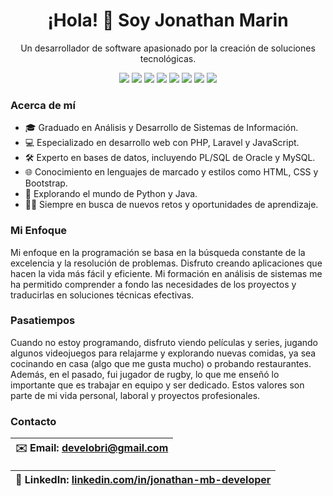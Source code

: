 <!-- Encabezado -->
<h1 align="center">¡Hola! 👋 Soy Jonathan Marin</h1>

<!-- Acerca de mí -->
<p align="center">Un desarrollador de software apasionado por la creación de soluciones tecnológicas.</p>

<!-- Insignias de tecnologías -->
<p align="center">
  <img src="https://img.shields.io/badge/Lenguaje-PHP-blue">
  <img src="https://img.shields.io/badge/Framework-Laravel-orange">
  <img src="https://img.shields.io/badge/Frontend-JavaScript-yellow">
  <img src="https://img.shields.io/badge/Librerías-JQuery%20%7C%20Ajax-blueviolet">
  <img src="https://img.shields.io/badge/Base%20de%20Datos-PL/SQL%20%7C%20MySQL-blue">
  <img src="https://img.shields.io/badge/Lenguaje%20de%20Marcado-HTML-green">
  <img src="https://img.shields.io/badge/Estilos-CSS-brightgreen">
  <img src="https://img.shields.io/badge/Librería%20de%20Estilos-Bootstrap-purple">
</p>

<!-- Acerca de mí -->
<h3>Acerca de mí</h3>
<ul>
  <li>🎓 Graduado en Análisis y Desarrollo de Sistemas de Información.</li>
  <li>💻 Especializado en desarrollo web con PHP, Laravel y JavaScript.</li>
  <li>🛠️ Experto en bases de datos, incluyendo PL/SQL de Oracle y MySQL.</li>
  <li>🌐 Conocimiento en lenguajes de marcado y estilos como HTML, CSS y Bootstrap.</li>
  <li>🚀 Explorando el mundo de Python y Java.</li>
  <li>👨‍💻 Siempre en busca de nuevos retos y oportunidades de aprendizaje.</li>
</ul>

<!-- Mi enfoque -->
<h3>Mi Enfoque</h3>
<p>Mi enfoque en la programación se basa en la búsqueda constante de la excelencia y la resolución de problemas. Disfruto creando aplicaciones que hacen la vida más fácil y eficiente. Mi formación en análisis de sistemas me ha permitido comprender a fondo las necesidades de los proyectos y traducirlas en soluciones técnicas efectivas.</p>

<!-- Pasatiempos -->
<h3>Pasatiempos</h3>
<p>Cuando no estoy programando, disfruto viendo películas y series, jugando algunos videojuegos para relajarme y explorando nuevas comidas, ya sea cocinando en casa (algo que me gusta mucho) o probando restaurantes. Además, en el pasado, fui jugador de rugby, lo que me enseñó lo importante que es trabajar en equipo y ser dedicado. Estos valores son parte de mi vida personal, laboral y proyectos profesionales.</p>

<!-- Contacto -->
<!-- Contacto -->
<h3>Contacto</h3>

| ✉️ Email: [develobri@gmail.com](mailto:develobri@gmail.com) |
| :-------------------------------------------------------- |

| 💼 LinkedIn: [linkedin.com/in/jonathan-mb-developer](https://www.linkedin.com/in/jonathan-mb-developer) |
| :-------------------------------------------------------------------------------------------------- |


